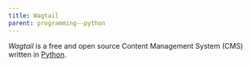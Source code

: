 ```yaml
---
title: Wagtail
parent: programming--python
---
```


<dfn>Wagtail</dfn> is a free and open source Content Management System (CMS) written in [Python](../index).
